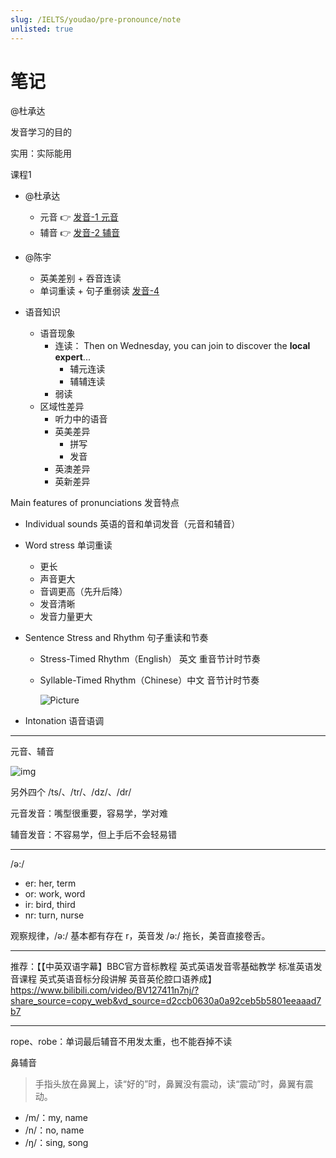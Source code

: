 ```yaml
---
slug: /IELTS/youdao/pre-pronounce/note
unlisted: true
---
```


# 笔记

@杜承达

发音学习的目的

实用：实际能用

课程1

- @杜承达
  - 元音 👉 [发音-1 元音](./发音-1%20元音.pdf)
  - 辅音 👉 [发音-2 辅音](./发音-2%20辅音.pdf)
- @陈宇
  - 英美差别 + 吞音连读
  - 单词重读 + 句子重弱读 [发音-4](./发音-4.pdf)


- 语音知识
  - 语音现象
    - 连读： Then on Wednesday, you can join to discover the **local expert**...
      - 辅元连读
      - 辅辅连读
    - 弱读
  - 区域性差异
    - 听力中的语音
    - 英美差异
      - 拼写
      - 发音
    - 英澳差异
    - 英新差异



Main features of pronunciations 发音特点

- Individual sounds 英语的音和单词发音（元音和辅音）

- Word stress 单词重读

  - 更长
  - 声音更大
  - 音调更高（先升后降）
  - 发音清晰
  - 发音力量更大

- Sentence Stress and Rhythm 句子重读和节奏

  - Stress-Timed Rhythm（English） 英文 重音节计时节奏

  - Syllable-Timed Rhythm（Chinese）中文 音节计时节奏

    ![Picture](http://amyeslteacher.weebly.com/uploads/2/4/7/0/24705002/pronun-chinese_orig.png)

- Intonation 语音语调

---

元音、辅音

![img](https://static.wixstatic.com/media/4c77c5_5eb7782690364df284c722fcfd5971e1~mv2.png)

另外四个 /ts/、/tr/、/dz/、/dr/

元音发音：嘴型很重要，容易学，学对难

辅音发音：不容易学，但上手后不会轻易错


---
/ə:/
- er: her, term
- or: work, word
- ir: bird, third
- nr: turn, nurse

观察规律，/ə:/ 基本都有存在 r，英音发 /ə:/ 拖长，美音直接卷舌。

---
推荐：【【中英双语字幕】BBC官方音标教程 英式英语发音零基础教学 标准英语发音课程 英式英语音标分段讲解 英音英伦腔口语养成】 https://www.bilibili.com/video/BV127411n7nj/?share_source=copy_web&vd_source=d2ccb0630a0a92ceb5b5801eeaaad7b7


---
rope、robe：单词最后辅音不用发太重，也不能吞掉不读


鼻辅音

> 手指头放在鼻翼上，读“好的”时，鼻翼没有震动，读“震动”时，鼻翼有震动。

- /m/：my, name
- /n/：no, name
- /ŋ/：sing, song


